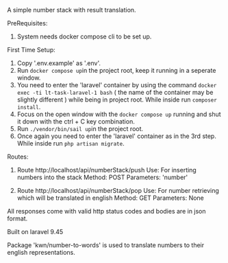 A simple number stack with result translation.

PreRequisites:
1. System needs docker compose cli to be set up.


First Time Setup:
1. Copy '.env.example' as '.env'.
2. Run `docker compose up`in the project root, keep it running in a seperate window.
3. You need to enter the 'laravel' container by using the command `docker exec -ti lt-task-laravel-1 bash` ( the name of the container may be slightly different ) while being in project root. While inside run `composer install`.
4. Focus on the open window with the  `docker compose up` running and shut it down with the ctrl + C key combination.
5. Run `./vendor/bin/sail up`in the project root.
6. Once again you need to enter the 'laravel' container as in the 3rd step. While inside run `php artisan migrate`.

Routes:
1. Route http://localhost/api/numberStack/push
	Use: For inserting numbers into the stack
	Method: POST
	Parameters: 'number'

2. Route http://localhost/api/numberStack/pop
	Use: For number retrieving which will be translated in english
	Method: GET
	Parameters: None

All responses come with valid http status codes and bodies are in json format.

Built on laravel 9.45

Package 'kwn/number-to-words' is used to translate numbers to their english representations.
